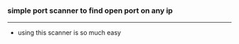 ### simple port scanner to find open port on any ip
----------------------------------------------------
- using this scanner is so much easy 

